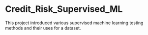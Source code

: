 # Credit_Risk_Supervised_ML
This project introduced various supervised machine learning testing methods and their uses for a dataset. 
